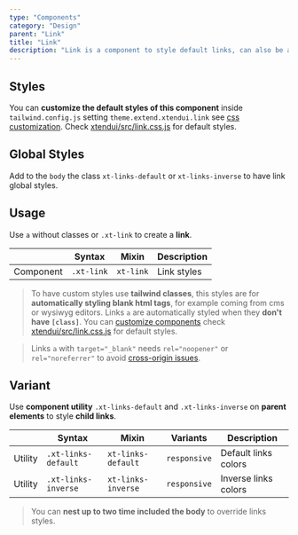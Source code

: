 ```yaml
---
type: "Components"
category: "Design"
parent: "Link"
title: "Link"
description: "Link is a component to style default links, can also be applied to other tags."
---
```


## Styles

You can **customize the default styles of this component** inside `tailwind.config.js` setting `theme.extend.xtendui.link` see [css customization](/components/global/preset#customization). Check [xtendui/src/link.css.js](https://github.com/xtendui/xtendui/blob/beta/src/link.css.js) for default styles.

## Global Styles

Add to the `body` the class `xt-links-default` or `xt-links-inverse` to have link global styles.

## Usage

Use `a` without classes or `.xt-link` to create a **link**.

<div class="xt-overflow-sub overflow-y-hidden overflow-x-scroll my-5 xt-my-auto w-full">

|                         | Syntax                                     | Mixin                       | Description                   |
| ----------------------- | ----------------------------------------- | ----------------------------- | ----------------------------- |
| Component                  | `.xt-link`                 | `xt-link`              | Link styles            |

</div>

> To have custom styles use **tailwind classes**, this styles are for **automatically styling blank html tags**, for example coming from cms or wysiwyg editors. Links `a` are automatically styled when they **don't have `[class]`**. You can [customize components](/components/global/preset#customization) check [xtendui/src/link.css.js](https://github.com/xtendui/xtendui/blob/beta/src/link.css.js) for default styles.

> Links `a` with `target="_blank"` needs `rel="noopener"` or `rel="noreferrer"` to avoid [cross-origin issues](https://web.dev/external-anchors-use-rel-noopener/).

<demo>
  <demoinline src="demos/components/link/usage">
  </demoinline>
</demo>

## Variant

Use **component utility** `.xt-links-default` and `.xt-links-inverse` on **parent elements** to style **child links**.

<div class="xt-overflow-sub overflow-y-hidden overflow-x-scroll my-5 xt-my-auto w-full">

|                      | Syntax                          | Mixin            | Variants               | Description                   |
| ----------------------- | ---------------------------- | -----------------| ----------------------------- |----------------------------- |
| Utility                  | `.xt-links-default`       | `xt-links-default`                | `responsive`                | Default links colors            |
| Utility                  | `.xt-links-inverse`       | `xt-links-inverse`                | `responsive`                | Inverse links colors            |

</div>

> You can **nest up to two time included the body** to override links styles.

<demo>
  <demoinline src="demos/components/link/variant-inverse">
  </demoinline>
</demo>

